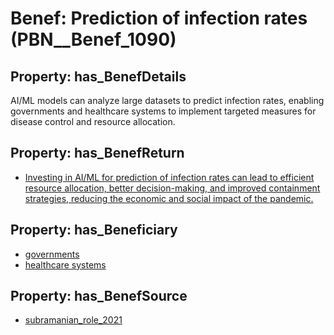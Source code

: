 # Benef: __Prediction of infection rates__ (PBN__Benef_1090)

## Property: has_BenefDetails

AI/ML models can analyze large datasets to predict infection rates, enabling governments and healthcare systems to implement targeted measures for disease control and resource allocation.

## Property: has_BenefReturn

* [Investing in AI/ML for prediction of infection rates can lead to efficient resource allocation, better decision-making, and improved containment strategies, reducing the economic and social impact of the pandemic.](../BenefReturn/PBN__BenefReturn_1219)

## Property: has_Beneficiary

* [governments](../Stakeholder/PBN__Stakeholder_47)
* [healthcare systems](../Stakeholder/PBN__Stakeholder_193)

## Property: has_BenefSource

* [subramanian_role_2021](../Article/PBN__Article_226)


